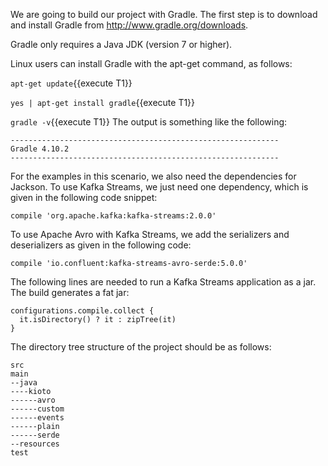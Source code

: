 
We are going to build our project with Gradle. The first step is to download and install Gradle from http://www.gradle.org/downloads.

Gradle only requires a Java JDK (version 7 or higher).

Linux users can install Gradle with the apt-get command, as follows:

`apt-get update`{{execute T1}} 
 
`yes | apt-get install gradle`{{execute T1}} 

`gradle -v`{{execute T1}} 
The output is something like the following:

```
------------------------------------------------------------
Gradle 4.10.2
------------------------------------------------------------
```


For the examples in this scenario, we also need the dependencies for Jackson. To use Kafka Streams, we just need one dependency, which is given in the following code snippet:

```
compile 'org.apache.kafka:kafka-streams:2.0.0'
```

To use Apache Avro with Kafka Streams, we add the serializers and deserializers as given in the following code:

```
compile 'io.confluent:kafka-streams-avro-serde:5.0.0'
```

The following lines are needed to run a Kafka Streams application as a jar. The build generates a fat jar:

```
configurations.compile.collect {
  it.isDirectory() ? it : zipTree(it)
}
```

The directory tree structure of the project should be as follows:

```
src
main
--java
----kioto
------avro
------custom
------events
------plain
------serde
--resources
test
```

